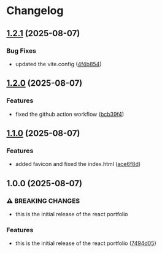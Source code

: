 # Changelog

## [1.2.1](https://github.com/Pragyanshu-rai/portfolio/compare/v1.2.0...v1.2.1) (2025-08-07)


### Bug Fixes

* updated the vite.config ([4f4b854](https://github.com/Pragyanshu-rai/portfolio/commit/4f4b854b5ce0d5ff8c9d183213c816bef9e88b00))

## [1.2.0](https://github.com/Pragyanshu-rai/portfolio/compare/v1.1.0...v1.2.0) (2025-08-07)


### Features

* fixed the github action workflow ([bcb39f4](https://github.com/Pragyanshu-rai/portfolio/commit/bcb39f4263f1b63bac60ed137c204fca869e6ba2))

## [1.1.0](https://github.com/Pragyanshu-rai/portfolio/compare/v1.0.0...v1.1.0) (2025-08-07)


### Features

* added favicon and fixed the index.html ([ace6f8d](https://github.com/Pragyanshu-rai/portfolio/commit/ace6f8df0a8051bbdb551bc8d6db03c1bfb18d2e))

## 1.0.0 (2025-08-07)


### ⚠ BREAKING CHANGES

* this is the initial release of the react portfolio

### Features

* this is the initial release of the react portfolio ([7494d05](https://github.com/Pragyanshu-rai/portfolio/commit/7494d05beb9e26d24974291a4c4494f85d6eb80f))
